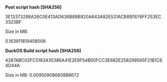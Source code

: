 **Post script hash [SHA256]**

3E13373298A26C0E413AD636B89B920A643A92E531ACB897676FF253EC3323BF

Size in MB:

0.163911819458008


**DuckOS Build script hash [SHA256]**
4287ABC02FC5183435386A41E2E9F54B50FCC3E682E258299565F21B1C64D44A

Size in MB:
0.00950908660888672
